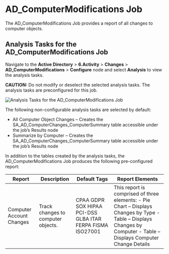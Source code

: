 # AD_ComputerModifications Job

The AD_ComputerModifications Job provides a report of all changes to computer objects.

## Analysis Tasks for the AD_ComputerModifications Job

Navigate to the **Active Directory** > **6.Activity** > **Changes** > **AD_ComputerModifications** >
**Configure** node and select **Analysis** to view the analysis tasks.

**CAUTION:** Do not modify or deselect the selected analysis tasks. The analysis tasks are
preconfigured for this job.

![Analysis Tasks for the AD_ComputerModifications Job](/img/product_docs/accessanalyzer/solutions/activedirectory/activity/changes/computermodificationsanalysis.webp)

The following non-configurable analysis tasks are selected by default:

- All Computer Object Changes – Creates the SA_AD_ComputerChanges_ComputerSummary table accessible
  under the job’s Results node
- Summarize by Computer – Creates the SA_AD_ComputerChanges_ComputerSummary table accessible under
  the job’s Results node

In addition to the tables created by the analysis tasks, the AD_ComputerModifications Job produces
the following pre-configured report:

| Report                   | Description                        | Default Tags                                               | Report Elements                                                                                                                                                      |
| ------------------------ | ---------------------------------- | ---------------------------------------------------------- | -------------------------------------------------------------------------------------------------------------------------------------------------------------------- |
| Computer Account Changes | Track changes to computer objects. | CPAA GDPR SOX HIPAA PCI-DSS GLBA ITAR FERPA FISMA ISO27001 | This report is comprised of three elements: - Pie Chart – Displays Changes by Type - Table – Displays Changes by Computer - Table – Displays Computer Change Details |
